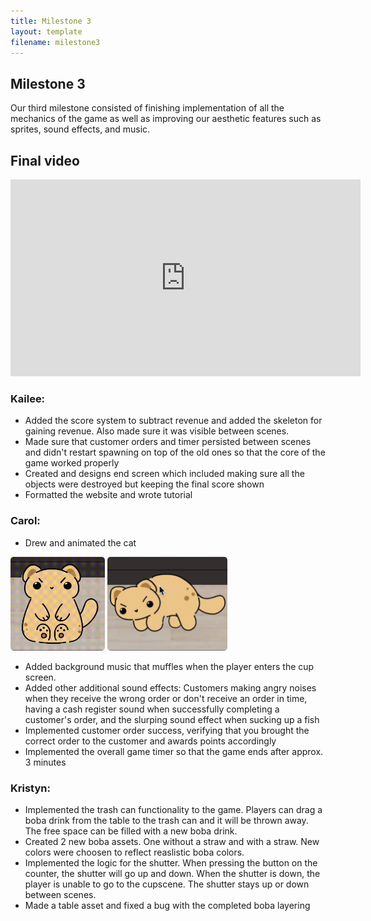 ```yaml
---
title: Milestone 3
layout: template
filename: milestone3
--- 
```


## Milestone 3

Our third milestone consisted of finishing implementation of all the mechanics of the game as well as improving our aesthetic features such as sprites, sound effects, and music.

## Final video

<iframe width="560" height="315" src="https://www.youtube.com/embed/Lztm7CF4xOU?si=606fs1I6pTSfp0h0" title="YouTube video player" frameborder="0" allow="accelerometer; autoplay; clipboard-write; encrypted-media; gyroscope; picture-in-picture; web-share" referrerpolicy="strict-origin-when-cross-origin" allowfullscreen></iframe>

### Kailee:

- Added the score system to subtract revenue and added the skeleton for gaining revenue. Also made sure it was visible between scenes.
- Made sure that customer orders and timer persisted between scenes and didn't restart spawning on top of the old ones so that the core of the game worked properly
- Created and designs end screen which included making sure all the objects were destroyed but keeping the final score shown
- Formatted the website and wrote tutorial

### Carol:
- Drew and animated the cat 

<img src="Assets/catbob.gif" height="150px" alt="Cat idle animation" style="border-radius: 5px;">
<img src="Assets/catdrag.gif" height="150px" alt="Cat being dragged animation" style="border-radius: 5px;">

- Added background music that muffles when the player enters the cup screen.
- Added other additional sound effects: Customers making angry noises when they receive the wrong order or don't receive an order in time, having a cash register sound when successfully completing a customer's order, and the slurping sound effect when sucking up a fish
- Implemented customer order success, verifying that you brought the correct order to the customer and awards points accordingly
- Implemented the overall game timer so that the game ends after approx. 3 minutes

### Kristyn:

- Implemented the trash can functionality to the game. Players can drag a boba drink from the table to the trash can and it will be thrown away. The free space can be filled with a new boba drink.
- Created 2 new boba assets. One without a straw and with a straw. New colors were choosen to reflect reaslistic boba colors.
- Implemented the logic for the shutter. When pressing the button on the counter, the shutter will go up and down. When the shutter is down, the player is unable to go to the cupscene. The shutter stays up or down between scenes.
- Made a table asset and fixed a bug with the completed boba layering 
